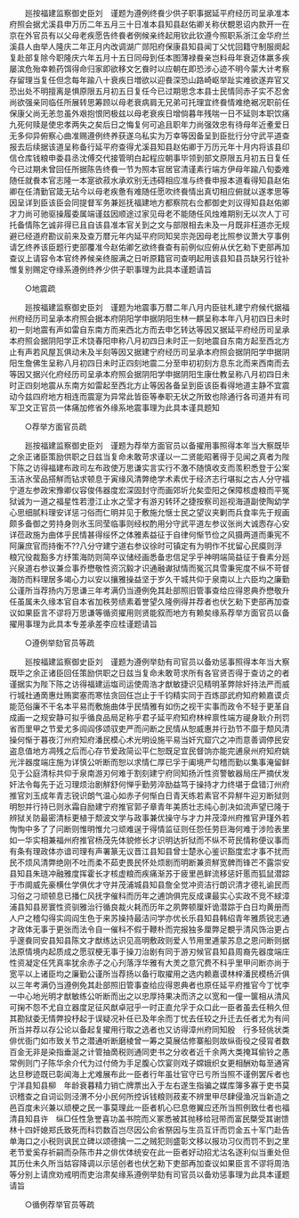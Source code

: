 <!-- { "loadSidebar": true } -->
　　廵按福建监察御史臣刘　谨题为遵例终飬少供子职事据延平府经历司呈承准本府照会据尤溪县申万历二年五月三十日准本县知县赵佑卿关称伏覩恩诏内款开一在京在外官员有以父母老疾愿告终飬者例候亲终起用钦此钦遵今照职系浙江金华府兰溪县人由举人隆庆二年正月内改调湖广郧阳府保康县知县闻丁父忧回籍守制服阕起复赴部复除今职隆庆六年五月十五日同母到任本图薄禄飬亲岂料母年衰迈体羸多疾屡滨危殆幸赖药饵得命归家即欲移文乞飬时以应朝在即恐涉心迹不明今蒙大计考察存留理当复任但念每年踰八十衰疾日増欲以迎飬深恐山路崎岖举趾实难欲遂弃官又恐出处不明擅离是惧原限五月初五日复任今已过期思念本县士民情同赤子实不忍舍尚欲强亲同临任所展转思筹顾以母老衰病肩无兄弟可托理宜终飬情难绝裾况职前任保康父尚无恙忽虽外艰抱恨罔极兹以母老衰疾日增倘暮年残喘一日不延则本职饮痛九死何赎是使忠孝两失之矣后日之悔复何可追且职年力尚强效忠有待母年近耊爱日无多仰异俯察心曲准赐遵例终养获遂乌私实为万幸等因备呈到臣批行分守武平道查报去后续据该道呈称备行延平府查得尤溪县知县赵佑卿于万历元年十月内将该县印信仓库钱粮申委县丞沈傅交代接管明白起程应朝事毕领到部文原限五月初五日复任今已过期未曾回任所据陈告终飬一节为照本官居官清谨素行端方伊母年踰八旬委难随任就飬本官志隆一本寔欲菽水承欢别无违碍相应准与终飬申报本道看得知县赵佑卿在任清勤官箴无玷今以母老疾惫有难随任愿吹终飬情出真切相应俯就以遂孝思等因呈详到臣该臣会同提督军务兼廵抚福建地方都察院右佥都御史刘议得知县赵佑卿才力尚可驰驱操履委属端谨兹因顺途过家见母老不能随任风烛难期别无以次人丁可托备情陈乞诚非得已且自该县准本官关到之文与部限相去未及一月既非枉道亦无规避已经道府勘议前来及查万暦元年内延平府同知吴宗尧因母老比照参议萧大亨事例请乞终养该臣题行吏部覆准今赵佑卿乞欲终飬查有前例似应俯从伏乞勑下吏部再加查议上请容令本官终养候亲终服满之日听原籍官司查明起用该县知县员缺另行铨补惟复别赐定夺缘系遵例终养少供子职事理为此具本谨题请旨 

　　○地震疏 

　　廵按福建监察御史臣刘　谨题为地震事万暦二年八月内臣驻札建宁府候代据福州府经历司呈承本府照会据本府阴阳学申据阴阳生林一麒呈称本年八月初四日未时初一刻地震有声如雷自东南方而来西北方而去申乞转达等因又据延平府经历司呈承本府照会据阴阳学正术饶春阳申称八月初四日未时正一刻地震自东南方起至西北方止有声若风屋瓦俱动未及半刻等因又据建宁府经历司呈承本府照会据阴阳学申据阴阳生詹佛生呈称八月初四日未时正四刻地震二分至申初初刻方息东北而来西南而去等因又据兴化府经历司呈承本府照会据阴阳学申据阴阳生康仕教呈称八月初四日未时正四刻地震从东南方如雷起至西北方止等因各备呈到臣该臣看得地道主静不宜震动今兹四府地方相连而震寔为异常此皆臣等奉职无状之所致也除通行各司道并有司军卫文正官员一体痛加修省外缘系地震事理为此具本谨具题知 

　　○荐举方面官员疏 

　　廵按福建监察御史臣刘　谨题为荐举方面官员以备擢用事照得本年当大察既毕之余正诸臣策励供职之日兹当复命未敢苛求谨以一二贤能昭著得于见闻之真者为陛下陈之访得福建布政司左布政使万思谦实言实行不激不随慎收支而羡积悉登于公案玉洁氷莹品搭觧而钻求顿息于寅缘风清弊绝学术素优于经济志行堪拟之古人分守福宁道左参政宋豫卿仪容俊伟器度宏深固封守而画郊圻允矣壶阳之保障核虚粮而平冤狱诚为一道之福星性若澄江止水之莹才有游刃转环之捷按察司廵视海道副使陶幼学心思细腻料理安详惩刁俗而仁明并见于敷施允惬士民之望议夹剿而兵食率先于规画颇多备御之劳持身则氷玉同莹临事则经权酌用分守武平道左参议张尚大诚悫存心安详莅政施为曲体乎民情甚得绥怀之体雅素益征于自律何惭节俭之风摄两道而秉宪不阿廉庶官而持衡不??八分守建宁道右参议徐时可镇定有为明作不扰留心民瘼则浮粮冗役裁豁多方纾策海防则简卒议储经画悉备忠信足孚乎神明端简益征于飬素分廵兴泉道右参议兼佥事乔懋敬性资沉毅才识通融谳狱情而冤沉具雪秉宪度不纵不苛督海防而料理居多竭心力以安以攘雅操益坚于岁久干城共仰于泉南以上六臣均之廉勤公谨所当荐扬内万思谦三年考满仍当遵例免其赴部照旧管事查给应得恩典乔懋敬升任虽属未久缘本官自本省加秩劳绩素着誉望久隆例得并荐者也伏乞勑下吏部再加查议如果臣言不谬将万思谦等循资擢用则贤能叙而地方有赖矣缘系荐举方面官员以备擢用事理为此具本专差承差李应桂谨题请旨 

　　○遵例举劾官员等疏 

　　廵按福建监察御史臣刘　谨题为遵例举劾有司官员以备劝惩事照得本年当大察既毕之余正诸臣回任策励供职之日兹当复命未敢苛求所有各官贤否得于查访之的者谨据实为陛下陈之访得福建运塩司运使周浩才猷敏捷识见精明革弊除奸持法严而威行城社通啇惠灶贿窦塞而寒怯贪回任岂止于千钧精实同于百炼邵武府知府赖嘉谟贞能范俗廉不干名本平易而敷施曲体乎民情雅有如伤之视干实事而政令不轻于更革自成画一之规安静可拟乎循良品局足称乎君子延平府知府林梓禀性端方禔身耿介刑罚省而里甲之节爱尤多闾阎侈颂驭吏严而问断之民情从恕威惠并行劲节不靡于颓风清操何惭于暮夜汀州府知府潘民模心术光明设施平易当奸宄窟穴之冲而意善调停民安盗息值地方凋残之后而心存节爱政简讼平仁恕既足宜民督饷亦能完逋泉州府知府姚光泮器度端庄施为详慎公听断而恕以求情仁厚已孚于阖境严勾稽而勤以集事淹留鲜见于公庭清标共仰于泉南游刃何难于割刻建宁府同知扬沂性资警敏器局庄严摘伏发奸法令每先于近习理烦治剧觧舒何惮乎勤劳淬励益笃于操持才力终堪于盘错汀州府推官刘玉成年青志锐识朗气温心如赤子何惭白日青天练若素官不异觧牛迎刃断狱则明恕并行持已则氷霜自励建宁府推官郭子章青年美质壮志纯心剖决如流声望已隆于辨狱关防最密清标更植于颓波文学与政事兼优操守与才力并茂漳州府推官尹瑾外若恂恂中多了了问断则惟明惟允刁顽难逞于得情监征则任怨任劳巨海何难于涉险表里如一华实相兼福州府推官杨茂先体貌修长才识明达折狱而不纵不苛民情称便议事而有条有理政体亦谙司理有声署篆无议晋江县知县曾士楚氷心鉴识豁度宏才事不扰而民不烦风清弊绝刚不吐而柔不茹吏畏民怀处烦剧而明断兼资觧宽髀而锋芒不露崇安县知县朱琏冲融雅度挥霍长才核虚粮而疾痛渐苏于疲里邑鲜流移惩奸慝而狐鼠潜踪于市阛威先豪横仕学俱优才守并茂浦城县知县詹全觉冲资洁行朗识清才德礼谕民而习俗之刁顽顿息已播仁风抚字催科而历年之逋饷俱完反成课最实心实政不竞不絿漳浦县知县房寰性资驯雅治行循良裁火耗而历年之夙弊顿厘奸诡潜踪于白日均黄册而人户之稽勾得实闾阎生色于来苏操持最洁问学亦优长乐县知县韩绍青年雅质锐志通才政体无事于更张而法令自一催科不假于鞭朴而完报独多厘弊足覩乎清风饰治更占乎邃飬同安县知县陈文才猷练达识见高明敷政则爱人节用里逓蒙苏息之恩问断则据法原情境内起质成之愿驭梗无事于操刀治剧有同于游刃候官县知县周裔先器度端庄性资凝定任凭真率犹余赤子之心刋落浮华雅有大羙之意冗费不科乎里甲问断亦尚于宽平以上诸臣均之廉勤公谨所当荐扬以备行取擢用之选内赖嘉谟林梓潘民模杨沂俱以三年考满仍当遵例免其赴部照旧管事查给应得恩典者也原任延平府推官今丁忧李一中心地光明才猷敏练公听断而出之以忠厚持果决而济之以宽和一僮一箧相从清风可掬不怨不尤自立器度足征风猷卓冠乎一时正直允孚于众口此一臣者虽去任稍久但其勘狱委无情弊投杼起于误疑况补任已及年余而丁忧去任较之升迁去任者尤为有间所当并荐以存公论以备起复擢用行取之选者也又访得漳州府同知殷　行多轻佻状类俳优衙门如市致关节之潜通听断磨棱曾一筹之莫展估修寨船则故纵衙役之侵冐者数百金无非是染指垂涎之计管抽啇税则通同吏书之分收者近千余两大类掩耳偷铃之愚常例则门子陈华余介代为过付倚为手足腹心饮宴则戏子嫦娥织女更相酬劝每至通宵达旦秽迹既已彰闻海上尤难展布此一臣者行年虽壮官守已亏所当照不谨例罢斥者也宁洋县知县柳　年龄衰暮精力销亡牌票出入于左右遂生指骗之媒库簿多寡于吏书莫识稽查之自词讼则泾渭不分小民何所控诉钱粮则菽麦不辨里甲尽肆侵渔况当新造之邑百度未兴兼以顽梗之民一事莫理此一臣者机心巳息倦翼应还所当照例致仕者也福清县知县许　纵□任性急誉喜功盖书院而义冢悉被其抛移给冠带而富民槩受其谢馈林十四奸媳郑氏致死而科罚数百岂尽因公俞省祭因与生员互讦而罚金五十军门赴告单海口之小税则讽民立碑以颂德擒一二之贼犯则盛彰文移以报功习仪而罚不到之里老节爱奚存祈嗣而杂陈市井之俳优体统安在此一臣者好动招尤沽名逐利似当重处但其历仕未久所当姑容降调以示惩创者也伏乞勑下吏部再加查议如果臣言不谬将周浩等分别上请庶劝戒明而吏治肃矣缘系遵例举劾有司官员以备劝惩事理为此具本谨题请旨 

　　○循例荐举官员等疏 


